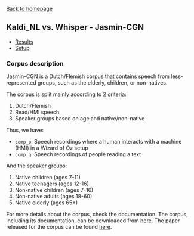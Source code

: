 [Back to homepage](../../index.md)

<h2>Kaldi_NL vs. Whisper - Jasmin-CGN</h2>

- [Results](./jasmin_res.md)
- [Setup](./jasmin_setup.md)

### Corpus description
Jasmin-CGN is a Dutch/Flemish corpus that contains speech from less-represented groups, such as the elderly, children, or non-natives.

The corpus is split mainly according to 2 criteria:
1. Dutch/Flemish
2. Read/HMI speech
3. Speaker groups based on age and native/non-native

Thus, we have:
- `comp_p`: Speech recordings where a human interacts with a machine (HMI) in a Wizard of Oz setup
- `comp_q`: Speech recordings of people reading a text

And the speaker groups:
1. Native children (ages 7-11)
2. Native teenagers (ages 12-16)
3. Non-native children (ages 7-16)
4. Non-native adults (ages 18-60)
5. Native elderly (ages 65+)

For more details about the corpus, check the documentation. The corpus, including its documentation, can be downloaded from [here](https://taalmaterialen.ivdnt.org/?s=jasmin). The paper released for the corpus can be found [here](https://aclanthology.org/L06-1141/).